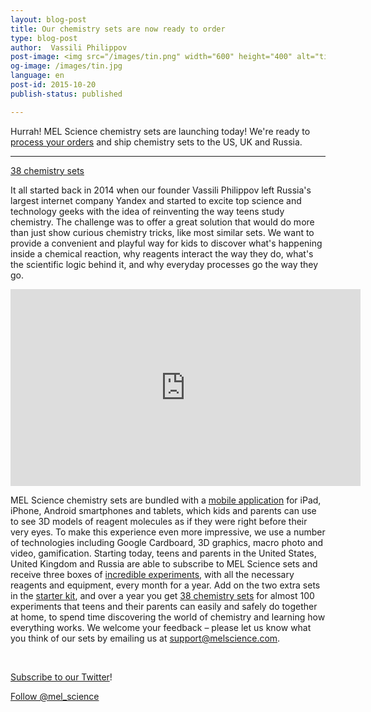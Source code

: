 ```yaml
---
layout: blog-post
title: Our chemistry sets are now ready to order
type: blog-post
author:  Vassili Philippov
post-image: <img src="/images/tin.png" width="600" height="400" alt="tin">
og-image: /images/tin.jpg
language: en
post-id: 2015-10-20
publish-status: published

---
```

Hurrah! MEL Science chemistry sets are launching today! We're ready to <a href="http://www.melscience.com"> process your orders</a> and ship chemistry sets to the US, UK and Russia.
<!-- more -->

---

<a href="https://melscience.com/en/chemistry-sets/"> 38 chemistry sets</a>

It all started back in 2014 when our founder Vassili Philippov left Russia's largest internet company Yandex and started to excite top science and technology geeks with the idea of reinventing the way teens study chemistry. The challenge was to offer a great solution that would do more than just show curious chemistry tricks, like most similar sets. We want to provide a convenient and playful way for kids to discover what's happening inside a chemical reaction, why reagents interact the way they do, what's the scientific logic behind it, and why everyday processes go the way they go.


<iframe width="560" height="315" src="https://www.youtube.com/embed/GkEeB8vSRyY" frameborder="0" allowfullscreen></iframe>


MEL Science chemistry sets are bundled with a <a href="https://melscience.com/en/app/"> mobile application</a> for iPad, iPhone, Android smartphones and tablets, which kids and parents can use to see 3D models of reagent molecules as if they were right before their very eyes. To make this experience even more impressive, we use a number of technologies including Google Cardboard, 3D graphics, macro photo and video, gamification.
Starting today, teens and parents in the United States, United Kingdom and Russia are able to subscribe to MEL Science sets and receive three boxes of <a href="https://melscience.com/en/experiments/"> incredible experiments</a>, with all the necessary reagents and equipment, every month for a year.  Add on the two extra sets in the <a href="https://melscience.com/en/starterkit/"> starter kit</a>, and over a year you get <a href="https://melscience.com/en/chemistry-sets/"> 38 chemistry sets</a> for almost 100 experiments that teens and their parents can easily and safely do together at home, to spend time discovering the world of chemistry and learning how everything works.
We welcome your feedback – please let us know what you think of our sets by emailing us at support@melscience.com.

<br/>

<a href="https://twitter.com/mel_science">Subscribe to our Twitter</a>!

<!-- Begin Twitter follow -->
<a href="https://twitter.com/mel_science" class="twitter-follow-button" data-show-count="false" data-size="large">Follow @mel_science</a>
<script>!function(d,s,id){var js,fjs=d.getElementsByTagName(s)[0],p=/^http:/.test(d.location)?'http':'https';if(!d.getElementById(id)){js=d.createElement(s);js.id=id;js.src=p+'://platform.twitter.com/widgets.js';fjs.parentNode.insertBefore(js,fjs);}}(document, 'script', 'twitter-wjs');</script>
<!-- End Twitter follow -->
